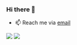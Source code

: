 ### Hi there 👋 

- 📫 Reach me via [email](arashrasoulzadeh@gmail.com)

<img src="https://github-readme-stats.vercel.app/api?username=arashrasoulzadeh&show_icons=true"/>


<img src="https://github-readme-streak-stats.herokuapp.com/?user=arashrasoulzadeh"/>

